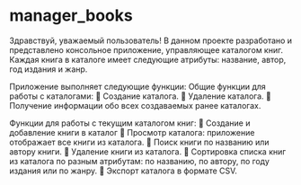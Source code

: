 # manager_books

Здравствуй, уважаемый пользователь!
В данном проекте разработано и представлено консольное приложение, управляющее каталогом книг. 
Каждая книга в каталоге имеет следующие атрибуты: название, автор, год издания и жанр. 

Приложение выполняет следующие функции:
Общие функции для работы с каталогами:
	Создание каталога.
	Удаление каталога.
	Получение информации обо всех создаваемых ранее каталогах.

Функции для работы с текущим каталогом книг:
	Создание и добавление книги в каталог
	Просмотр каталога: приложение отображает все книги из каталога.
	Поиск книги по названию или автору книги.
	Удаление книги из каталога.
	Сортировка списка книг из каталога по разным атрибутам: по названию, по автору, по году издания или по жанру.
	Экспорт каталога в формате CSV.
 
